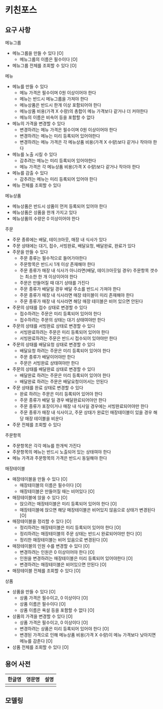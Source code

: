 # 키친포스

## 요구 사항

메뉴그룹
- 메뉴그룹을 만들 수 있다 [O]
    - 메뉴그룹의 이름은 필수이다 [O]
- 메뉴그룹 전체를 조회할 수 있다 [O]

메뉴
- 메뉴를 만들 수 있다        
    - 메뉴 가격은 필수이며 0원 이상이어야 한다
    - 메뉴는 반드시 메뉴그룹을 가져야 한다
    - 메뉴상품은 반드시 한개 이상 포함되어야 한다            
    - 메뉴상품 비용(가격 X 수량)의 총합이 메뉴 가격보다 같거나 더 커야한다
    - 메뉴의 이름은 비속어 등을 포함할 수 없다
- 메뉴의 가격을 변경할 수 있다        
    - 변경하려는 메뉴 가격은 필수이며 0원 이상이어야 한다
    - 변경하려는 메뉴는 미리 등록되어 있어야한다
    - 변경하려는 메뉴 가격은 각 메뉴상품 비용(가격 X 수량)보다 같거나 작아야 한다
- 메뉴를 노출 시킬 수 있다
    - 감추려는 메뉴는 미리 등록되어 있어야한다
    - 메뉴 가격은 각 메뉴상품 비용(가격 X 수량)보다 같거나 작아야 한다
- 메뉴를 감출 수 있다        
    - 감추려는 메뉴는 미리 등록되어 있어야 한다
- 메뉴 전체를 조회할 수 있다

메뉴상품
- 메뉴상품은 반드시 상품이 먼저 등록되어 있어야 한다
- 메뉴상품은 상품을 한개 가지고 있다
- 메뉴상품의 수량은 0 이상이어야 한다

주문    
- 주문 종류에는 배달, 테이크아웃, 매장 내 식사가 있다
- 주문 상태에는 대기, 접수, 서빙완료, 배달요청, 배달완료, 완료가 있다
- 주문을 만들 수 있다
    - 주문 종류는 필수적으로 들어가야한다
    - 주문항목은 반드시 1개 이상 존재해야 한다
    - 주문 종류가 매장 내 식사가 아니라면(배달, 테이크아웃일 경우) 주문항목 갯수는 최소한 한 개 이상이어야 한다
    - 주문은 만들어질 때 대기 상태를 가진다
    - 주문 종류가 배달일 경우 배달 주소를 반드시 가져야 한다
    - 주문 종류가 매장 내 식사라면 매장 테이블이 미리 존재해야 한다
    - 주문 종류가 매장 내 식사라면 해당 매장 테이블은 비어 있으면 안된다
- 주문의 상태를 접수 상태로 변경할 수 있다
    - 접수하려는 주문은 미리 등록되어 있어야 한다
    - 접수하려는 주문의 상태는 대기 상태여야만 한다        
- 주문의 상태를 서빙완료 상태로 변경할 수 있다
    - 서빙완료하려는 주문은 미리 등록되어 있어야 한다
    - 서빙완료하려는 주문은 반드시 접수되어 있야야만 한다
- 주문의 상태를 배달요청 상태로 변경할 수 있다
    - 배달요청 하려는 주문은 미리 등록되어 있어야 한다
    - 주문 종류가 배달이어야만 한다
    - 주문은 서빙완료 상태여야만 한다
- 주문의 상태를 배달완료 상태로 변경할 수 있다
    - 배달완료 하려는 주문은 미리 등록되어 있어야 한다
    - 배달완료 하려는 주문은 배달요청이어서는 안된다
- 주문 상태를 완료 상태로 변경할 수 있다
    - 완료 하려는 주문은 미리 등록되어 있어야 한다
    - 주문 종류가 배달 일 경우 배달완료되어야만 한다
    - 주문 종류가 포장이거나 매장 내 식사일 경우에는 서빙완료되어야만 한다
    - 주문 종류가 매장 내 식사이고, 주문 상태가 완료인 매장테이블이 있을 경우 해당 매장 테이블을 비운다
- 주문 전체를 조회할 수 있다

주문항목
- 주문항목은 각각 메뉴를 한개씩 가진다
- 주문항목의 메뉴는 반드시 노출되어 있는 상태여야 한다
- 메뉴 가격과 주문항목의 가격은 반드시 동일해야 한다

매장테이블
- 매장테이블을 만들 수 있다 [O]
    - 매장테이블의 이름은 필수이다 [O]
    - 매장테이블은 만들어질 때는 비어있다 [O]
- 매장테이블에 앉을 수 있다 [O]
    - 앉으려는 매장테이블은 미리 등록되어 있어야 한다 [O]
    - 매장테이블에 앉으면 해당 매장테이블은 비어있지 않음으로 상태가 변경된다 [O]
- 매장테이블을 정리할 수 있다 [O]
    - 정리하려는 매장테이블은 미리 등록되어 있어야 한다 [O]
    - 정리하려는 매장테이블의 주문 상태는 반드시 완료되어야만 한다 [O]
    - 정리한 매장테이블는 비어 있음으로 변경된다 [O]
- 매장테이블의 인원 수를 변경할 수 있다 [O]
    - 변경하려는 인원은 0 이상이어야 한다 [O]
    - 인원을 변경하려는 매장테이블은 미리 등록되어 있어야한다 [O]
    - 변경하려는 매장테이블은 비어있으면 안된다 [O]
- 매장테이블 전체를 조회할 수 있다 [O]

상품
- 상품을 만들 수 있다 [O]
    - 상품 가격은 필수이고, 0 이상이다 [O]
    - 상품 이름은 필수이다 [O]
    - 상품 이름은 욕설 등을 포함할 수 없다 [O]
- 상품의 가격을 변경할 수 있다 [O]
    - 상품 가격은 필수이고, 0 이상이다 [O]
    - 변경하려는 상품은 미리 등록되어 있어야 한다 [O]
    - 변경된 가격으로 인해 메뉴상품 비용(가격 X 수량)이 메뉴 가격보다 낮아지면 메뉴를 감춘다 [O]
- 상품 전체를 조회할 수 있다 [O]

## 용어 사전

| 한글명 | 영문명 | 설명 |
| --- | --- | --- |
|  |  |  |

## 모델링
